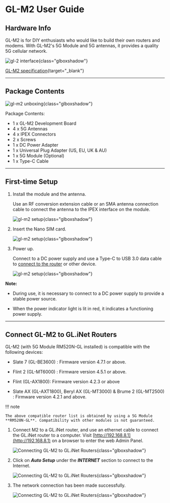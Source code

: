 # GL-M2 User Guide

## Hardware Info

GL-M2 is for DIY enthusiasts who would like to build their own routers and modems. With GL-M2's 5G Module and 5G antennas, it provides a quality 5G cellular network.

![gl-2 interface](https://static.gl-inet.com/docs/router/en/4/user_guide/gl-m2/hardware_info/gl-m2_interface.jpg){class="glboxshadow"}

[GL-M2 specification](https://www.gl-inet.com/products/gl-m2/#specs){target="_blank"}

---

## Package Contents

![gl-m2 unboxing](https://static.gl-inet.com/docs/router/en/4/user_guide/gl-m2/first_time_setup/m2_unboxing.jpg){class="glboxshadow"}

Package Contents:

- 1 x GL-M2 Development Board
- 4 x 5G Antennas
- 4 x IPEX Connectors
- 2 x Screws
- 1 x DC Power Adapter
- 1 x Universal Plug Adapter (US, EU, UK & AU)
- 1 x 5G Module (Optional)
- 1 x Type-C Cable

---

## First-time Setup

1. Install the module and the antenna.

    Use an RF conversion extension cable or an SMA antenna connection cable to connect the antenna to the IPEX interface on the module. 

    ![gl-m2 setup](https://static.gl-inet.com/docs/router/en/4/user_guide/gl-m2/first_time_setup/m2_setup_1.jpg){class="glboxshadow"}

2. Insert the Nano SIM card.

    ![gl-m2 setup](https://static.gl-inet.com/docs/router/en/4/user_guide/gl-m2/first_time_setup/m2_setup_2.jpg){class="glboxshadow"}

3. Power up.

    Connect to a DC power supply and use a Type-C to USB 3.0 data cable to [connect to the router](#connect-gl-m2-to-glinet-routers) or other device.

    ![gl-m2 setup](https://static.gl-inet.com/docs/router/en/4/user_guide/gl-m2/first_time_setup/m2_setup_3.jpg){class="glboxshadow"}

**Note:**

  - During use, it is necessary to connect to a DC power supply to provide a stable power source.

  - When the power indicator light is lit in red, it indicates a functioning power supply.

---

## Connect GL-M2 to GL.iNet Routers

GL-M2 (with 5G Module RM520N-GL installed) is compatible with the following devices:

- Slate 7 (GL-BE3600) : Firmware version 4.7.1 or above.

- Flint 2 (GL-MT6000) : Firmware version 4.5.1 or above.

- Flint (GL-AX1800): Firmware version 4.2.3 or above

- Slate AX (GL-AXT1800), Beryl AX (GL-MT3000) & Brume 2 (GL-MT2500) : Firmware version 4.2.1 and above.

!!! note

    The above compatible router list is obtained by using a 5G Module **RM520N-GL**. Compatibility with other modules is not guaranteed.

<span></span>

1. Connect M2 to a GL.iNet router, and use an ethernet cable to connect the GL.iNet router to a computer. Visit [http://192.168.8.1](http://192.168.8.1) on a browser to enter the web Admin Panel.

    ![Connecting GL-M2 to GL.iNet Routers](https://static.gl-inet.com/docs/router/en/4/user_guide/gl-m2/first_time_setup/m2_with-mt3000_1.png){class="glboxshadow"}

2. Click on ***Auto Setup*** under the ***INTERNET*** section to connect to the Internet.

    ![Connecting GL-M2 to GL.iNet Routers](https://static.gl-inet.com/docs/router/en/4/user_guide/gl-m2/first_time_setup/m2_with-mt3000_2.png){class="glboxshadow"}

3. The network connection has been made successfully. 

    ![Connecting GL-M2 to GL.iNet Routers](https://static.gl-inet.com/docs/router/en/4/user_guide/gl-m2/first_time_setup/m2_with-mt3000_3.png){class="glboxshadow"}
